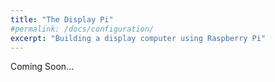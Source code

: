 ```yaml
---
title: "The Display Pi"
#permalink: /docs/configuration/
excerpt: "Building a display computer using Raspberry Pi"
---
```


Coming Soon...
